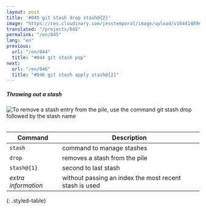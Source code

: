 ```yaml
---
layout: post
title: '#045 git stash drop stash@{2}'
image: "https://res.cloudinary.com/jesstemporal/image/upload/v1644148962/gitfichas/en/045/thumbnail_nchzol.jpg"
translated: "/projects/045"
permalink: "/en/045"
lang: "en"
previous:
  url: "/en/044"
  title: "#044 git stash pop"
next:
  url: "/en/046"
  title: "#046 git stash apply stash@{2}"
---
```

##### Throwing out a stash

<img alt="To remove a stash entry from the pile, use the command git stash drop followed by the stash name" src="https://res.cloudinary.com/jesstemporal/image/upload/v1644148964/gitfichas/en/045/full_zugn9f.jpg"><br><br>

| Command | Description |
|---------|-------------|
| `stash` | command to manage stashes |
| `drop` | removes a stash from the pile |
| `stash@{1}` | second to last stash |
| _extra information_ | without passing an index the most recent stash is used |
{: .styled-table}

<!--
<br>

Read more about this command in the following blog post:

<a href="FILL">
  <strong>FILL</strong>
</a>
-->
